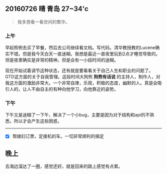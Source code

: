 ## 20160726 晴 青岛  27~34'c

> 我多想看一看世间的繁华。

### 上午

早起照例去买了早餐，然后去公司继续看文档。写代码。清华教授教的Lucene确实不错。但是我今天白天一直迷糊。我想是最近一直夜里玩到2点才睡觉导致的。但是夜里确实是非常的精神。但是会有一小段时间的迷糊。

现在开始试着调节这种状态，还有就是要看看关于自己人生和职业的问题了。GTD这方面的关于自我管理。这段时间大狗熊 **狗熊有话说** 的主持人，制作人，对我这方面的激励非常大。一个非常自律，乐观，积极的态度，幽默的人。真是会吸引人的，让人不由自主的有种向他学习，向他靠近的姿势。

### 下午

下午又是迷糊了一下午，解决了一个小bug，主要是因为对于结构和api的不熟悉。所以才会产生这些困惑。


----------------

- [x] 帮媳妇订票，定接机的车。一切非常顺利的搞定

## 晚上

去海边溜达了一圈，感觉还好。就是回来的路上感觉有点累。 

